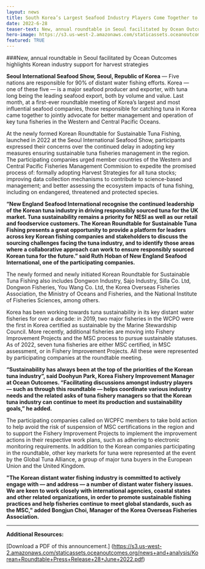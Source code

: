 ```yaml
---
layout: news
title: South Korea’s Largest Seafood Industry Players Come Together to Support Sustainable Tuna
date: 2022-6-28
teaser-text: New, annual roundtable in Seoul facilitated by Ocean Outcomes highlights Korean industry support for harvest strategies.
hero-image: https://s3.us-west-2.amazonaws.com/staticassets.oceanoutcomes.org/news+and+analysis/hero+images/korea-tuna-sustainability-industy-roundtable-meeting-hero.png
featured: TRUE
---
```

###New, annual roundtable in Seoul facilitated by Ocean Outcomes highlights Korean industry support for harvest strategies

**Seoul International Seafood Show, Seoul, Republic of Korea** — Five nations are responsible for 90% of distant water fishing efforts. Korea — one of these five — is a major seafood producer and exporter, with tuna long being the leading seafood export, both by volume and value. Last month, at a first-ever roundtable meeting of Korea’s largest and most influential seafood companies, those responsible for catching tuna in Korea came together to jointly advocate for better management and operation of key tuna fisheries in the Western and Central Pacific Oceans.

At the newly formed Korean Roundtable for Sustainable Tuna Fishing, launched in 2022 at the Seoul International Seafood Show, participants expressed their concerns over the continued delay in adopting key measures ensuring sustainable tuna fisheries management in the region. The participating companies urged member countries of the Western and Central Pacific Fisheries Management Commision to expedite the promised process of: formally adopting Harvest Strategies for all tuna stocks; improving data collection mechanisms to contribute to science-based management; and better assessing the ecosystem impacts of tuna fishing, including on endangered, threatened and protected species.

**“New England Seafood International recognise the continued leadership of the Korean tuna industry in driving responsibly sourced tuna for the UK market. Tuna sustainability remains a priority for NESI as well as our retail and foodservice customers. The Korean Roundtable for Sustainable Tuna Fishing presents a great opportunity to provide a platform for leaders across key Korean fishing companies and stakeholders to discuss the sourcing challenges facing the tuna industry, and to identify those areas where a collaborative approach can work to ensure responsibly sourced Korean tuna for the future.” said Ruth Hoban of New England Seafood International, one of the participating companies.**

The newly formed and newly initiated Korean Roundtable for Sustainable Tuna Fishing also includes Dongwon Industry, Sajo Industry, Silla Co. Ltd, Dongwon Fisheries, You Wang Co. Ltd, the Korea Overseas Fisheries Association, the Ministry of Oceans and Fisheries, and the National Institute of Fisheries Sciences, among others.

Korea has been working towards tuna sustainability in its key distant water fisheries for over a decade: in 2019, two major fisheries in the WCPO were the first in Korea certified as sustainable by the Marine Stewardship Council. More recently, additional fisheries are moving into Fishery Improvement Projects and the MSC process to pursue sustainable statuses. As of 2022, seven tuna fisheries are either MSC certified, in MSC assessment, or in Fishery Improvement Projects. All these were represented by participating companies at the roundtable meeting. 

**“Sustainability has always been at the top of the priorities of the Korean tuna industry”, said Doohyun Park, Korea Fishery Improvement Manager at Ocean Outcomes. “Facilitating discussions amongst industry players — such as through this roundtable — helps coordinate various industry needs and the related asks of tuna fishery managers so that the Korean tuna industry can continue to meet its production and sustainability goals,” he added.**

The participating companies called on WCPFC members to take bold action to help avoid the risk of suspension of MSC certifications in the region and to support the Fishery Improvement Projects to implement the improvement actions in their respective work plans, such as adhering to electronic monitoring requirements.
In addition to the Korean companies participating in the roundtable, other key markets for tuna were represented at the event by the Global Tuna Alliance, a group of major tuna buyers in the European Union and the United Kingdom.

**"The Korean distant water fishing industry is committed to actively engage with — and address — a number of distant water fishery issues. We are keen to work closely with international agencies, coastal states and other related organizations, in order to promote sustainable fishing practices and help fisheries continue to meet global standards, such as the MSC," added Bongjun Choi, Manager of the Korea Overseas Fisheries Association.**

----

**Additional Resources:**

[Download a PDF of this announcement.] (https://s3.us-west-2.amazonaws.com/staticassets.oceanoutcomes.org/news+and+analysis/Korean+Roundtable+Press+Release+28+June+2022.pdf)
